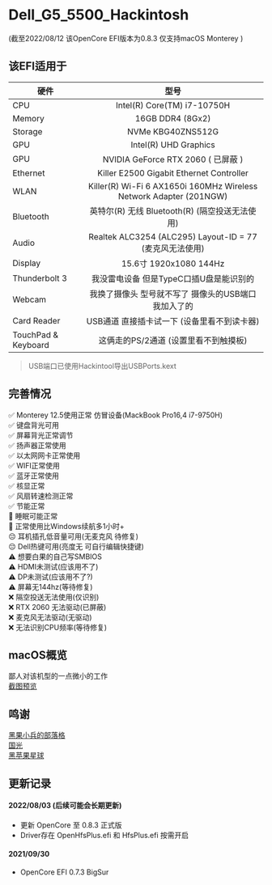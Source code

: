 # Dell_G5_5500_Hackintosh  

(截至2022/08/12 该OpenCore EFI版本为0.8.3 仅支持macOS Monterey )  

## 该EFI适用于
|硬件|型号|
|-|:-------:|
|CPU|Intel(R) Core(TM) i7-10750H|
|Memory|16GB DDR4 (8Gx2)|
|Storage|NVMe KBG40ZNS512G|
|GPU|Intel(R) UHD Graphics|
|GPU|NVIDIA GeForce RTX 2060 ( 已屏蔽 ) |
|Ethernet|Killer E2500 Gigabit Ethernet Controller|
|WLAN|Killer(R) Wi-Fi 6 AX1650i 160MHz Wireless Network Adapter (201NGW)|
|Bluetooth|英特尔(R) 无线 Bluetooth(R) (隔空投送无法使用)|
|Audio|Realtek ALC3254 (ALC295) Layout-ID = 77 (麦克风无法使用)|
|Display|15.6寸 1920x1080 144Hz|
|Thunderbolt 3|我没雷电设备 但是TypeC口插U盘是能识别的|
|Webcam|我换了摄像头 型号就不写了 摄像头的USB端口我加入了的|
|Card Reader|USB通道 直接插卡试一下 (设备里看不到读卡器)|
|TouchPad & Keyboard|这俩走的PS/2通道 (设置里看不到触摸板)|
>  USB端口已使用Hackintool导出USBPorts.kext

## 完善情况
✅ Monterey 12.5使用正常 仿冒设备(MackBook Pro16,4 i7-9750H)  
✅ 键盘背光可用  
✅ 屏幕背光正常调节  
✅ 扬声器正常使用  
✅ 以太网网卡正常使用  
✅ WIFI正常使用  
✅ 蓝牙正常使用  
✅ 核显正常  
✅ 风扇转速检测正常  
✅ 节能正常  
🤔 睡眠可能正常  
🤔 正常使用比Windows续航多1小时+  
😔 耳机插孔低音量可用(无麦克风 待修复)  
😔 Dell热键可用(亮度无 可自行编辑快捷键)   
⚠️ 想要白果的自己写SMBIOS  
⚠️ HDMI未测试(应该用不了)  
⚠️ DP未测试(应该用不了?)  
⚠️ 屏幕无144hz(等待修复)  
❌ 隔空投送无法使用(仅识别)  
❌ RTX 2060 无法驱动(已屏蔽)  
❌ 麦克风无法驱动(无驱动)  
❌ 无法识别CPU频率(等待修复)  

## macOS概览 
鄙人对该机型的一点微小的工作  
[截图预览](Image/Preview.md)

## 鸣谢
[黑果小兵的部落格](https://blog.daliansky.net/)  
[国光](https://www.sqlsec.com/)  
[黑苹果星球](https://heipg.cn/)

## 更新记录

#### 2022/08/03 (后续可能会长期更新)
* 更新 OpenCore 至 0.8.3 正式版
* Driver存在 OpenHfsPlus.efi 和 HfsPlus.efi 按需开启

#### 2021/09/30 
* OpenCore EFI 0.7.3 BigSur
